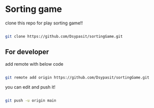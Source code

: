 # Sorting game

clone this repo for play sorting game!!

```bash

git clone https://github.com/Dsypasit/sortingGame.git

```

## For developer

add remote with below code

```bash

git remote add origin https://github.com/Dsypasit/sortingGame.git

```

you can edit and push it!

```bash

git push -u origin main

```
